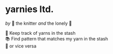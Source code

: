 # yarnies ltd.
*by* :fox_face: the knitter *and* the lonely :wolf:  

:pencil: Keep track of yarns in the stash  
:books: Find pattern that matches my yarn in the stash  
:sheep: or vice versa  


